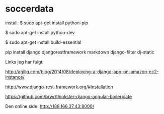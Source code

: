 # soccerdata

install: 
$ sudo apt-get install python-pip 

$ sudo apt-get install python-dev

$ sudo apt-get install build-essential
 
pip install django djangorestframework markdown django-filter dj-static

Links jeg har fulgt:

http://agiliq.com/blog/2014/08/deploying-a-django-app-on-amazon-ec2-instance/

http://www.django-rest-framework.org/#installation

https://github.com/brwr/thinkster-django-angular-boilerplate

Den online side:
http://188.166.37.43:8000/
